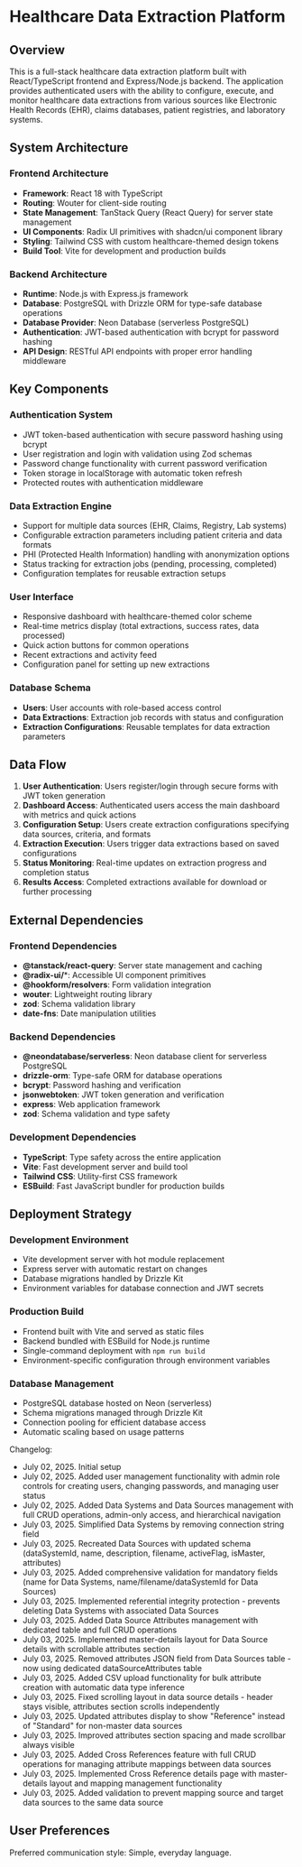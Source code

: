 # Healthcare Data Extraction Platform

## Overview

This is a full-stack healthcare data extraction platform built with React/TypeScript frontend and Express/Node.js backend. The application provides authenticated users with the ability to configure, execute, and monitor healthcare data extractions from various sources like Electronic Health Records (EHR), claims databases, patient registries, and laboratory systems.

## System Architecture

### Frontend Architecture
- **Framework**: React 18 with TypeScript
- **Routing**: Wouter for client-side routing
- **State Management**: TanStack Query (React Query) for server state management
- **UI Components**: Radix UI primitives with shadcn/ui component library
- **Styling**: Tailwind CSS with custom healthcare-themed design tokens
- **Build Tool**: Vite for development and production builds

### Backend Architecture
- **Runtime**: Node.js with Express.js framework
- **Database**: PostgreSQL with Drizzle ORM for type-safe database operations
- **Database Provider**: Neon Database (serverless PostgreSQL)
- **Authentication**: JWT-based authentication with bcrypt for password hashing
- **API Design**: RESTful API endpoints with proper error handling middleware

## Key Components

### Authentication System
- JWT token-based authentication with secure password hashing using bcrypt
- User registration and login with validation using Zod schemas
- Password change functionality with current password verification
- Token storage in localStorage with automatic token refresh
- Protected routes with authentication middleware

### Data Extraction Engine
- Support for multiple data sources (EHR, Claims, Registry, Lab systems)
- Configurable extraction parameters including patient criteria and data formats
- PHI (Protected Health Information) handling with anonymization options
- Status tracking for extraction jobs (pending, processing, completed)
- Configuration templates for reusable extraction setups

### User Interface
- Responsive dashboard with healthcare-themed color scheme
- Real-time metrics display (total extractions, success rates, data processed)
- Quick action buttons for common operations
- Recent extractions and activity feed
- Configuration panel for setting up new extractions

### Database Schema
- **Users**: User accounts with role-based access control
- **Data Extractions**: Extraction job records with status and configuration
- **Extraction Configurations**: Reusable templates for data extraction parameters

## Data Flow

1. **User Authentication**: Users register/login through secure forms with JWT token generation
2. **Dashboard Access**: Authenticated users access the main dashboard with metrics and quick actions
3. **Configuration Setup**: Users create extraction configurations specifying data sources, criteria, and formats
4. **Extraction Execution**: Users trigger data extractions based on saved configurations
5. **Status Monitoring**: Real-time updates on extraction progress and completion status
6. **Results Access**: Completed extractions available for download or further processing

## External Dependencies

### Frontend Dependencies
- **@tanstack/react-query**: Server state management and caching
- **@radix-ui/***: Accessible UI component primitives
- **@hookform/resolvers**: Form validation integration
- **wouter**: Lightweight routing library
- **zod**: Schema validation library
- **date-fns**: Date manipulation utilities

### Backend Dependencies
- **@neondatabase/serverless**: Neon database client for serverless PostgreSQL
- **drizzle-orm**: Type-safe ORM for database operations
- **bcrypt**: Password hashing and verification
- **jsonwebtoken**: JWT token generation and verification
- **express**: Web application framework
- **zod**: Schema validation and type safety

### Development Dependencies
- **TypeScript**: Type safety across the entire application
- **Vite**: Fast development server and build tool
- **Tailwind CSS**: Utility-first CSS framework
- **ESBuild**: Fast JavaScript bundler for production builds

## Deployment Strategy

### Development Environment
- Vite development server with hot module replacement
- Express server with automatic restart on changes
- Database migrations handled by Drizzle Kit
- Environment variables for database connection and JWT secrets

### Production Build
- Frontend built with Vite and served as static files
- Backend bundled with ESBuild for Node.js runtime
- Single-command deployment with `npm run build`
- Environment-specific configuration through environment variables

### Database Management
- PostgreSQL database hosted on Neon (serverless)
- Schema migrations managed through Drizzle Kit
- Connection pooling for efficient database access
- Automatic scaling based on usage patterns

Changelog:
- July 02, 2025. Initial setup
- July 02, 2025. Added user management functionality with admin role controls for creating users, changing passwords, and managing user status
- July 02, 2025. Added Data Systems and Data Sources management with full CRUD operations, admin-only access, and hierarchical navigation
- July 03, 2025. Simplified Data Systems by removing connection string field
- July 03, 2025. Recreated Data Sources with updated schema (dataSystemId, name, description, filename, activeFlag, isMaster, attributes)
- July 03, 2025. Added comprehensive validation for mandatory fields (name for Data Systems, name/filename/dataSystemId for Data Sources)
- July 03, 2025. Implemented referential integrity protection - prevents deleting Data Systems with associated Data Sources
- July 03, 2025. Added Data Source Attributes management with dedicated table and full CRUD operations
- July 03, 2025. Implemented master-details layout for Data Source details with scrollable attributes section
- July 03, 2025. Removed attributes JSON field from Data Sources table - now using dedicated dataSourceAttributes table
- July 03, 2025. Added CSV upload functionality for bulk attribute creation with automatic data type inference
- July 03, 2025. Fixed scrolling layout in data source details - header stays visible, attributes section scrolls independently
- July 03, 2025. Updated attributes display to show "Reference" instead of "Standard" for non-master data sources
- July 03, 2025. Improved attributes section spacing and made scrollbar always visible
- July 03, 2025. Added Cross References feature with full CRUD operations for managing attribute mappings between data sources
- July 03, 2025. Implemented Cross Reference details page with master-details layout and mapping management functionality
- July 03, 2025. Added validation to prevent mapping source and target data sources to the same data source

## User Preferences

Preferred communication style: Simple, everyday language.